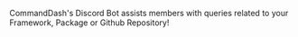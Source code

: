 CommandDash's Discord Bot assists members with queries related to your Framework, Package or Github Repository!